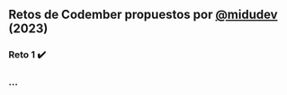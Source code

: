 ## Retos de Codember propuestos por [@midudev](https://github.com/midudev) (2023)

### Reto 1 ✔️
### ...